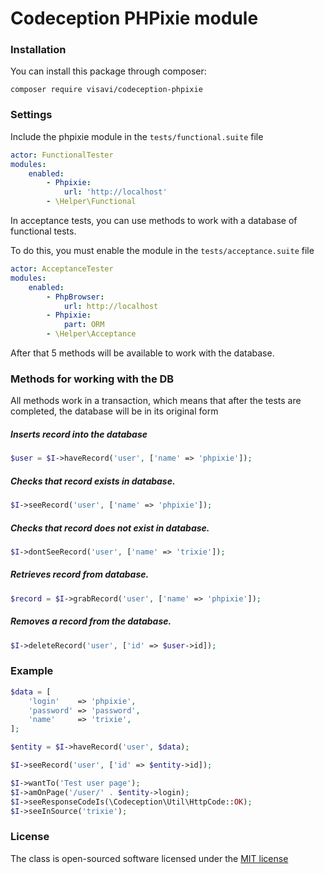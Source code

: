 # Codeception PHPixie module

### Installation
You can install this package through composer:

```
composer require visavi/codeception-phpixie
```

### Settings

Include the phpixie module in the `tests/functional.suite` file
```yaml
actor: FunctionalTester
modules:
    enabled:
        - Phpixie:
            url: 'http://localhost'
        - \Helper\Functional
```

In acceptance tests, you can use methods to work with a database of functional tests.

To do this, you must enable the module in the `tests/acceptance.suite` file
```yaml
actor: AcceptanceTester
modules:
    enabled:
        - PhpBrowser:
            url: http://localhost
        - Phpixie:
            part: ORM
        - \Helper\Acceptance
```

After that 5 methods will be available to work with the database.

### Methods for working with the DB

All methods work in a transaction, which means that after the tests are completed, the database will be in its original form

##### Inserts record into the database

```php
$user = $I->haveRecord('user', ['name' => 'phpixie']);
```
##### Checks that record exists in database.

```php
$I->seeRecord('user', ['name' => 'phpixie']);
```

##### Checks that record does not exist in database.

```php
$I->dontSeeRecord('user', ['name' => 'trixie']);
```

##### Retrieves record from database.

```php
$record = $I->grabRecord('user', ['name' => 'phpixie']);
```

##### Removes a record from the database.

```php
$I->deleteRecord('user', ['id' => $user->id]);
```

### Example

```php
$data = [
    'login'    => 'phpixie',
    'password' => 'password',
    'name'     => 'trixie',
];

$entity = $I->haveRecord('user', $data);

$I->seeRecord('user', ['id' => $entity->id]);

$I->wantTo('Test user page');
$I->amOnPage('/user/' . $entity->login);
$I->seeResponseCodeIs(\Codeception\Util\HttpCode::OK);
$I->seeInSource('trixie');
```

### License

The class is open-sourced software licensed under the [MIT license](http://opensource.org/licenses/MIT)
